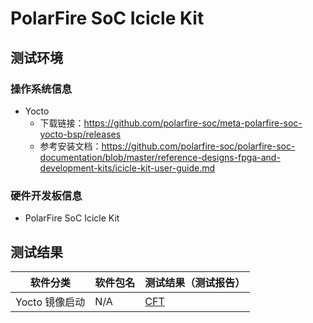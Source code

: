 # PolarFire SoC Icicle Kit

## 测试环境

### 操作系统信息

- Yocto
    - 下载链接：https://github.com/polarfire-soc/meta-polarfire-soc-yocto-bsp/releases
    - 参考安装文档：https://github.com/polarfire-soc/polarfire-soc-documentation/blob/master/reference-designs-fpga-and-development-kits/icicle-kit-user-guide.md

### 硬件开发板信息

- PolarFire SoC Icicle Kit

## 测试结果

| 软件分类                | 软件包名 | 测试结果（测试报告）          |
|---------------------|----------|---------------------------|
| Yocto 镜像启动          | N/A      | [CFT][Yocto]               |

[Yocto]: ./Yocto/README.md